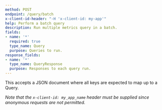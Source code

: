 ```yaml
---
method: POST
endpoint: /query/batch
x-client-id-header: "-H 'x-client-id: my-app'"
help: Perform a batch query
description: Run multiple metrics query in a batch.
fields:
- name: '*'
  required: true
  type_name: Query
  purpose: Queries to run.
response_fields:
- name: '*'
  type_name: QueryResponse
  purpose: Responses to each query run.
---
```

This accepts a JSON document where all keys are expected to map up to a Query.

*Note that the `x-client-id: my_app_name` header must be supplied since anonymous requests are not permitted.*
